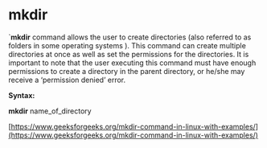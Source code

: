 # mkdir

 

`**mkdir**  command allows the user to create directories (also referred to as folders in some operating systems ). This command can create multiple directories at once as well as set the permissions for the directories. It is important to note that the user executing this command must have enough permissions to create a directory in the parent directory, or he/she may receive a ‘permission denied’ error.

 

**Syntax:**

**mkdir** name_of_directory

[https://www.geeksforgeeks.org/mkdir-command-in-linux-with-examples/](https://www.geeksforgeeks.org/mkdir-command-in-linux-with-examples/)
